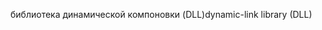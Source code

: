 <span data-ttu-id="f3990-101">библиотека динамической компоновки (DLL)</span><span class="sxs-lookup"><span data-stu-id="f3990-101">dynamic-link library (DLL)</span></span>